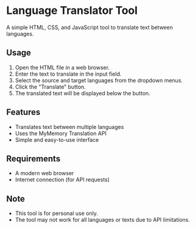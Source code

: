 # Language Translator Tool

A simple HTML, CSS, and JavaScript tool to translate text between languages.

## Usage

1. Open the HTML file in a web browser.
2. Enter the text to translate in the input field.
3. Select the source and target languages from the dropdown menus.
4. Click the "Translate" button.
5. The translated text will be displayed below the button.

## Features

* Translates text between multiple languages
* Uses the MyMemory Translation API
* Simple and easy-to-use interface

## Requirements

* A modern web browser
* Internet connection (for API requests)

## Note

* This tool is for personal use only.
* The tool may not work for all languages or texts due to API limitations.
